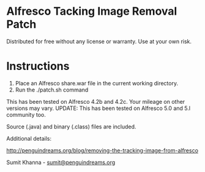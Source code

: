 Alfresco Tacking Image Removal Patch
====================================

Distributed for free without any license or  warranty. Use at your own risk.

Instructions
============

1. Place an Alfresco share.war file in the current working directory. 
2. Run the ./patch.sh command

This has been tested on Alfresco 4.2b and 4.2c. Your mileage on other versions may vary.
UPDATE: This has been tested on Alfresco 5.0 and 5.l community too.

Source (.java) and binary (.class) files are included. 

Additional details:

http://penguindreams.org/blog/removing-the-tracking-image-from-alfresco 

Sumit Khanna - <sumit@penguindreams.org>
